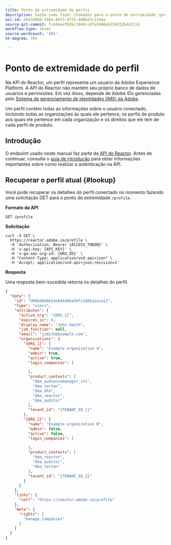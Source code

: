 ```yaml
---
title: Ponto de extremidade de perfis
description: Saiba como fazer chamadas para o ponto de extremidade /profiles na API do reator.
exl-id: d0434098-f49a-45f3-9772-488bd3c134aa
source-git-commit: fcd44aef026c1049ccdfe5896e6199d32b4d1114
workflow-type: tm+mt
source-wordcount: '161'
ht-degree: 76%

---
```


# Ponto de extremidade do perfil

Na API do Reactor, um perfil representa um usuário da Adobe Experience Platform. A API do Reactor não mantém seu próprio banco de dados de usuários e permissões. Em vez disso, depende de Adobe IDs gerenciadas pelo [Sistema de gerenciamento de identidades (IMS) da Adobe](https://helpx.adobe.com/br/enterprise/using/identity.html).

Um perfil contém todas as informações sobre o usuário conectado, incluindo todas as organizações às quais ele pertence, os perfis de produto aos quais ele pertence em cada organização e os direitos que ele tem de cada perfil de produto.

## Introdução

O endpoint usado neste manual faz parte da [API do Reactor](https://www.adobe.io/experience-platform-apis/references/reactor/). Antes de continuar, consulte o [guia de introdução](../getting-started.md) para obter informações importantes sobre como realizar a autenticação na API.

## Recuperar o perfil atual {#lookup}

Você pode recuperar os detalhes do perfil conectado no momento fazendo uma solicitação GET para o ponto de extremidade `/profile`.

**Formato da API**

```http
GET /profile
```

**Solicitação**

```shell
curl -X GET \
  https://reactor.adobe.io/profile \
  -H 'Authorization: Bearer {ACCESS_TOKEN}' \
  -H 'x-api-key: {API_KEY}' \
  -H 'x-gw-ims-org-id: {ORG_ID}' \
  -H "Content-Type: application/vnd.api+json" \
  -H 'Accept: application/vnd.api+json;revision=1'
```

**Resposta**

Uma resposta bem-sucedida retorna os detalhes do perfil.

```json
{
  "data": {
    "id": "UR0bd696624e844d6ba5bfc248ba1eca11",
    "type": "users",
    "attributes": {
      "active_org": "{ORG_1}",
      "expires_in": 0,
      "display_name": "John Smith",
      "job_function": null,
      "email": "jsmith@example.com",
      "organizations": {
        "{ORG_1}": {
          "name": "Example organization A",
          "admin": true,
          "active": true,
          "login_companies": [

          ],
          "product_contexts": [
            "dma_audiencemanager_int",
            "dma_tartan",
            "dma_dtm",
            "dma_reactor",
            "dma_auditor"
          ],
          "tenant_id": "{TENANT_ID_1}"
        },
        "{ORG_2}": {
          "name": "Example organization B",
          "admin": false,
          "active": false,
          "login_companies": [

          ],
          "product_contexts": [
            "dma_reactor",
            "dma_auditor",
            "dma_tartan"
          ],
          "tenant_id": "{TENANT_ID_2}"
        }
      }
    },
    "links": {
      "self": "https://reactor.adobe.io/profile"
    },
    "meta": {
      "rights": [
        "manage_companies"
      ]
    }
  }
}
```
